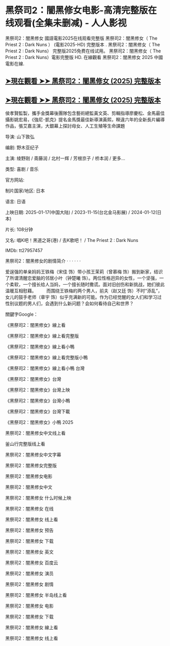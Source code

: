 <h1>黑祭司2：闇黑修女电影-高清完整版在线观看(全集未删减) - 人人影视</h1>
黑祭司2：闇黑修女 國語電影2025在线观看完整版 黑祭司2：闇黑修女（ The Priest 2 : Dark Nuns ） (電影2025-HD) 完整版本 . 黑祭司2：闇黑修女（ The Priest 2 : Dark Nuns） 完整版2025免费在线试用。 黑祭司2：闇黑修女（ The Priest 2 : Dark Nuns）電影完整版 HD. 在線觀看 黑祭司2：闇黑修女 2025 中國電影在線.</p>

## [➤現在觀看 ➤➤ 黑祭司2：闇黑修女 (2025) 完整版本](https://shortx.today/TWsDx)

## [➤現在觀看 ➤➤ 黑祭司2：闇黑修女 (2025) 完整版本](https://shortx.today/TWsDx)

侯孝賢監製，攜手金獎幕後團隊包含藝術總監黃文英、剪輯指導廖慶松、金馬最佳攝影姚宏易，《強尼･凱克》提名金馬獎最佳新導演黃熙，睽違六年的全新長片編導作品，張艾嘉主演，大銀幕上探討母女、人工生殖等生命課題

导演: 山下敦弘

编剧: 野木亚纪子

主演: 绫野刚 / 斋藤润 / 北村一辉 / 芳根京子 / 桥本润 / 更多...

类型: 喜剧 / 音乐

官方网站:

制片国家/地区: 日本

语言: 日语

上映日期: 2025-01-17(中国大陆) / 2023-11-15(台北金马影展) / 2024-01-12(日本)

片长: 108分钟

又名: 唱K吧！黑道之哥(港) / 去K歌吧！ / The Priest 2 : Dark Nuns

IMDb: tt27957457

黑祭司2：闇黑修女的剧情简介 · · · · · · 　　

爱逞强的单亲妈妈王铁梅（宋佳 饰）带小孩王茉莉（曾慕梅 饰）搬到新家，结识了所谓清醒恋爱脑的邻居小叶（钟楚曦 饰）。两位性格迥异的女性，一个坚强，一个柔软，一个擅长给人当妈，一个擅长随时撒谎。面对旧创伤和新挑战，她们彼此温暖互相慰藉。 　　而围绕王铁梅的两个男人，前夫（赵又廷 饰）不时“添乱”，女儿的鼓手老师（章宇 饰）似乎充满新的可能。作为已经觉醒的女人们和学习过性别议题的男人们，会遇到什么新问题？会如何看待自己和世界？

關鍵字Google：

《黑祭司2：闇黑修女》線上看

《黑祭司2：闇黑修女》線上看完整版

《黑祭司2：闇黑修女》線上看小鴨

《黑祭司2：闇黑修女》線上看完整版小鴨

《黑祭司2：闇黑修女》線上看小鴨 台灣

《黑祭司2：闇黑修女》台灣

《黑祭司2：闇黑修女》台灣上映

《黑祭司2：闇黑修女》台灣小鴨

《黑祭司2：闇黑修女》台灣下載

《黑祭司2：闇黑修女》小鴨 2025

黑祭司2：闇黑修女中文线上看

釜山行完整版线上看

黑祭司2：闇黑修女中文字幕

黑祭司2：闇黑修女完整版

黑祭司2：闇黑修女电影

黑祭司2：闇黑修女中文

黑祭司2：闇黑修女 什么时候上映

黑祭司2：闇黑修女 在线

黑祭司2：闇黑修女 线上看

黑祭司2：闇黑修女 预告

黑祭司2：闇黑修女 下载

黑祭司2：闇黑修女 英文

黑祭司2：闇黑修女 百度云

黑祭司2：闇黑修女 演员

黑祭司2：闇黑修女 剧情

黑祭司2：闇黑修女 半岛线上看

黑祭司2：闇黑修女 电影

黑祭司2：闇黑修女 下载

黑祭司2：闇黑修女 線上看

黑祭司2：闇黑修女 线上看
